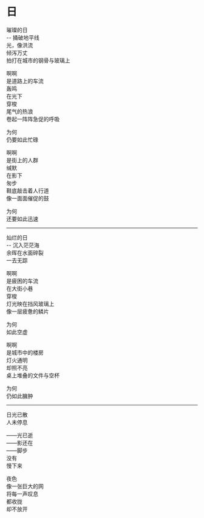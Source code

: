 # 日
 
璀璨的日  
-- 捅破地平线  
光，像洪流  
倾泻万丈  
拍打在城市的钢骨与玻璃上

啊啊  
是道路上的车流  
轰鸣  
在光下  
穿梭  
尾气的热浪  
卷起一阵阵急促的呼吸

为何  
仍要如此忙碌

啊啊  
是街上的人群  
缄默  
在影下  
匆步  
鞋底敲击着人行道  
像一面面催促的鼓

为何  
还要如此迅速

---

灿烂的日  
-- 沉入茫茫海  
余晖在水面碎裂  
一去无踪

啊啊  
是疲困的车流  
在大街小巷  
穿梭  
灯光映在挡风玻璃上  
像一层疲惫的鳞片

为何  
如此空虚

啊啊  
是城市中的楼房  
灯火通明  
却照不亮  
桌上堆叠的文件与空杯

为何  
仍如此臃肿

---


日光已散  
人未停息

——光已逝  
——影还在  
——脚步  
没有  
慢下来

夜色  
像一张巨大的网  
将每一声叹息  
都收拢  
却不放开
